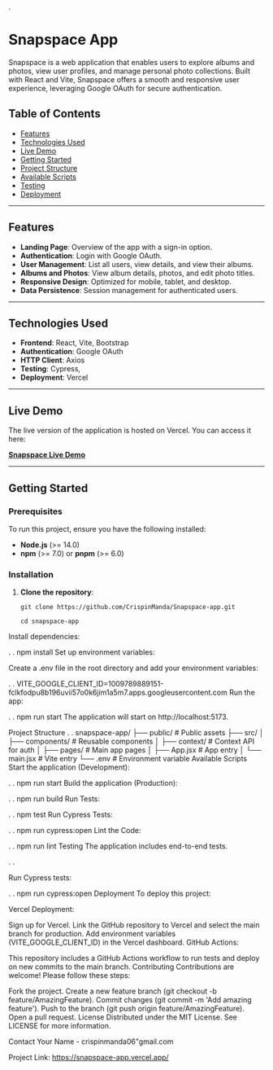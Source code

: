 
.
# Snapspace App

Snapspace is a web application that enables users to explore albums and photos, view user profiles, and manage personal photo collections. Built with React and Vite, Snapspace offers a smooth and responsive user experience, leveraging Google OAuth for secure authentication.

## Table of Contents

- [Features](#features)
- [Technologies Used](#technologies-used)
- [Live Demo](#live-demo)
- [Getting Started](#getting-started)
- [Project Structure](#project-structure)
- [Available Scripts](#available-scripts)
- [Testing](#testing)
- [Deployment](#deployment)

---

## Features

- **Landing Page**: Overview of the app with a sign-in option.
- **Authentication**: Login with Google OAuth.
- **User Management**: List all users, view details, and view their albums.
- **Albums and Photos**: View album details, photos, and edit photo titles.
- **Responsive Design**: Optimized for mobile, tablet, and desktop.
- **Data Persistence**: Session management for authenticated users.

---

## Technologies Used

- **Frontend**: React, Vite, Bootstrap
- **Authentication**: Google OAuth
- **HTTP Client**: Axios
- **Testing**: Cypress,
- **Deployment**: Vercel 

---

## Live Demo

The live version of the application is hosted on Vercel. You can access it here:

**[Snapspace Live Demo](https://snapspace-app.vercel.app/)**

---

## Getting Started

### Prerequisites

To run this project, ensure you have the following installed:

- **Node.js** (>= 14.0)
- **npm** (>= 7.0) or **pnpm** (>= 6.0)

### Installation

1. **Clone the repository**:

   ```.
   git clone https://github.com/CrispinManda/Snapspace-app.git
   
   cd snapspace-app
Install dependencies:

.
.
npm install
Set up environment variables:

Create a .env file in the root directory and add your environment variables:

.
.
VITE_GOOGLE_CLIENT_ID=1009789889151-fclkfodpu8b196uvii57o0k6jim1a5m7.apps.googleusercontent.com
Run the app:

.
.
npm run start
The application will start on http://localhost:5173.

Project Structure
.
.
snapspace-app/
├── public/           # Public assets
├── src/
│   ├── components/   # Reusable components
│   ├── context/      # Context API for auth
│   ├── pages/        # Main app pages
│   ├── App.jsx       # App entry
│   └── main.jsx      # Vite entry
└── .env      # Environment variable 
Available Scripts
Start the application (Development):

.
.
npm run start
Build the application (Production):

.
.
npm run build
Run Tests:

.
.
npm test
Run Cypress Tests:

.
.
npm run cypress:open
Lint the Code:

.
.
npm run lint
Testing
The application includes end-to-end tests.

.
.

Run Cypress tests:

.
.
npm run cypress:open
Deployment
To deploy this project:

Vercel Deployment:

Sign up for Vercel.
Link the GitHub repository to Vercel and select the main branch for production.
Add environment variables (VITE_GOOGLE_CLIENT_ID) in the Vercel dashboard.
GitHub Actions:

This repository includes a GitHub Actions workflow to run tests and deploy on new commits to the main branch.
Contributing
Contributions are welcome! Please follow these steps:

Fork the project.
Create a new feature branch (git checkout -b feature/AmazingFeature).
Commit changes (git commit -m 'Add amazing feature').
Push to the branch (git push origin feature/AmazingFeature).
Open a pull request.
License
Distributed under the MIT License. See LICENSE for more information.

Contact
Your Name - crispinmanda06"gmail.com

Project Link: https://snapspace-app.vercel.app/